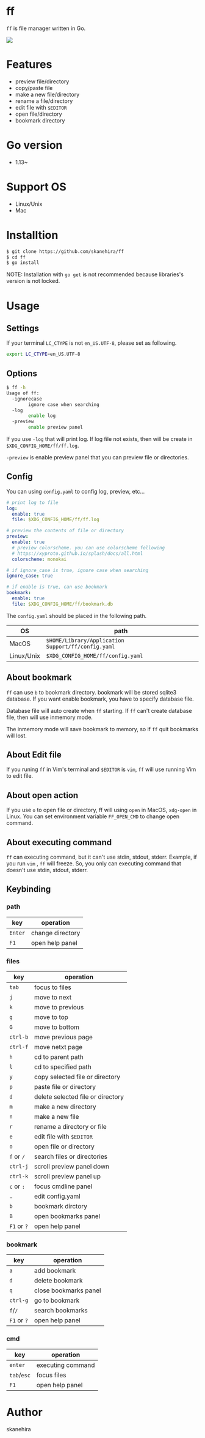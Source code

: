 # ff
`ff` is file manager written in Go.

![](https://github.com/skanehira/ff/blob/image/screenshots/ff-demo.gif?raw=true)

# Features
- preview file/directory
- copy/paste file
- make a new file/directory
- rename a file/directory
- edit file with `$EDITOR`
- open file/directory
- bookmark directory

# Go version
- 1.13~

# Support OS
- Linux/Unix
- Mac

# Installtion
```sh
$ git clone https://github.com/skanehira/ff
$ cd ff
$ go install
```

NOTE: Installation with `go get` is not recommended because libraries's version  is not locked.

# Usage
## Settings
If your terminal `LC_CTYPE` is not `en_US.UTF-8`, please set as following.

```sh
export LC_CTYPE=en_US.UTF-8
```

## Options
```sh
$ ff -h
Usage of ff:
  -ignorecase
        ignore case when searching
  -log
        enable log
  -preview
        enable preview panel
```

If you use `-log` that will print log.
If log file not exists, then will be create in `$XDG_CONFIG_HOME/ff/ff.log`.

`-preview` is enable preview panel that you can preview file or directories.

## Config
You can using `config.yaml` to config log, preview, etc...

```yaml
# print log to file
log:
  enable: true
  file: $XDG_CONFIG_HOME/ff/ff.log

# preview the contents of file or directory
preview:
  enable: true
  # preview colorscheme. you can use colorscheme following
  # https://xyproto.github.io/splash/docs/all.html
  colorscheme: monokai

# if ignore_case is true, ignore case when searching
ignore_case: true

# if enable is true, can use bookmark
bookmark:
  enable: true
  file: $XDG_CONFIG_HOME/ff/bookmark.db
```

The `config.yaml` should be placed in the following path.

|OS        |path                                              |
|----------|--------------------------------------------------|
|MacOS     |`$HOME/Library/Application Support/ff/config.yaml`|
|Linux/Unix|`$XDG_CONFIG_HOME/ff/config.yaml`                 |

## About bookmark
`ff` can use `b` to bookmark directory. bookmark will be stored sqlite3 database.
If you want enable bookmark, you have to specify database file.

Database file will auto create when `ff` starting. If `ff` can't create database file,
then will use inmemory mode.

The inmemory mode will save bookmark to memory, so if `ff` quit bookmarks will lost.

## About Edit file
If you runing `ff` in Vim's terminal and `$EDITOR` is `vim`,
`ff` will use running Vim to edit file.

## About open action
If you use `o` to open file or directory, ff will using `open` in MacOS, `xdg-open` in Linux.
You can set environment variable `FF_OPEN_CMD` to change open command.

## About executing command
`ff` can executing command, but it can't use stdin, stdout, stderr.
Example, if you run `vim` , `ff` will freeze.
So, you only can executing command that doesn't use stdin, stdout, stderr.

## Keybinding
### path
| key     | operation        |
|---------|------------------|
| `Enter` | change directory |
| `F1`    | open help panel  |

### files
| key         | operation                         |
|-------------|-----------------------------------|
| `tab`       | focus to files                    |
| `j`         | move to next                      |
| `k`         | move to previous                  |
| `g`         | move to top                       |
| `G`         | move to bottom                    |
| `ctrl-b`    | move previous page                |
| `ctrl-f`    | move netxt page                   |
| `h`         | cd to parent path                 |
| `l`         | cd to specified path              |
| `y`         | copy selected file or directory   |
| `p`         | paste file or directory           |
| `d`         | delete selected file or directory |
| `m`         | make a new directory              |
| `n`         | make a new file                   |
| `r`         | rename a directory or file        |
| `e`         | edit file with `$EDITOR`          |
| `o`         | open file or directory            |
| `f` or `/`  | search files or directories       |
| `ctrl-j`    | scroll preview panel down         |
| `ctrl-k`    | scroll preview panel up           |
| `c` or `:`  | focus cmdline panel               |
| `.`         | edit config.yaml                  |
| `b`         | bookmark dirctory                 |
| `B`         | open bookmarks panel              |
| `F1` or `?` | open help panel                   |

### bookmark
| key         | operation             |
|-------------|-----------------------|
| `a`         | add bookmark          |
| `d`         | delete bookmark       |
| `q`         | close bookmarks panel |
| `ctrl-g`    | go to bookmark        |
| `f`/`/`     | search bookmarks      |
| `F1` or `?` | open help panel       |

### cmd
| key         | operation         |
|-------------|-------------------|
| `enter`     | executing command |
| `tab`/`esc` | focus files       |
| `F1`        | open help panel   |

# Author
skanehira
